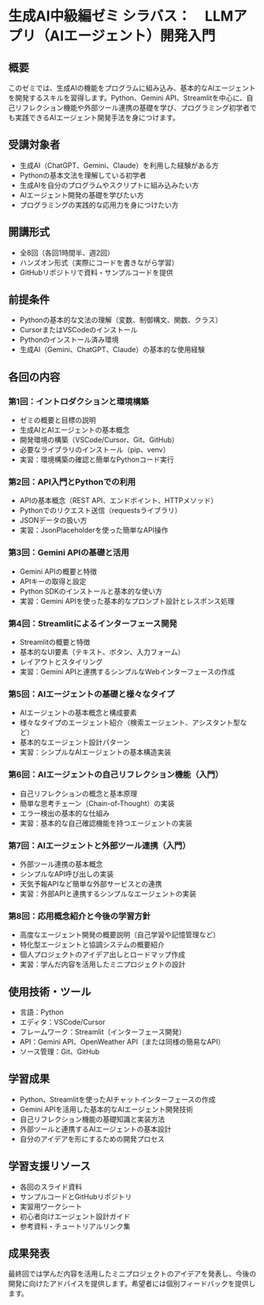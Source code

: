 # 生成AI中級編ゼミ シラバス：　LLMアプリ（AIエージェント）開発入門

## 概要
このゼミでは、生成AIの機能をプログラムに組み込み、基本的なAIエージェントを開発するスキルを習得します。Python、Gemini API、Streamlitを中心に、自己リフレクション機能や外部ツール連携の基礎を学び、プログラミング初学者でも実践できるAIエージェント開発手法を身につけます。

## 受講対象者
- 生成AI（ChatGPT、Gemini、Claude）を利用した経験がある方
- Pythonの基本文法を理解している初学者
- 生成AIを自分のプログラムやスクリプトに組み込みたい方
- AIエージェント開発の基礎を学びたい方
- プログラミングの実践的な応用力を身につけたい方

## 開講形式
- 全8回（各回1時間半、週2回）
- ハンズオン形式（実際にコードを書きながら学習）
- GitHubリポジトリで資料・サンプルコードを提供

## 前提条件
- Pythonの基本的な文法の理解（変数、制御構文、関数、クラス）
- CursorまたはVSCodeのインストール
- Pythonのインストール済み環境
- 生成AI（Gemini、ChatGPT、Claude）の基本的な使用経験

## 各回の内容

### 第1回：イントロダクションと環境構築
- ゼミの概要と目標の説明
- 生成AIとAIエージェントの基本概念
- 開発環境の構築（VSCode/Cursor、Git、GitHub）
- 必要なライブラリのインストール（pip、venv）
- 実習：環境構築の確認と簡単なPythonコード実行

### 第2回：API入門とPythonでの利用
- APIの基本概念（REST API、エンドポイント、HTTPメソッド）
- Pythonでのリクエスト送信（requestsライブラリ）
- JSONデータの扱い方
- 実習：JsonPlaceholderを使った簡単なAPI操作

### 第3回：Gemini APIの基礎と活用
- Gemini APIの概要と特徴
- APIキーの取得と設定
- Python SDKのインストールと基本的な使い方
- 実習：Gemini APIを使った基本的なプロンプト設計とレスポンス処理

### 第4回：Streamlitによるインターフェース開発
- Streamlitの概要と特徴
- 基本的なUI要素（テキスト、ボタン、入力フォーム）
- レイアウトとスタイリング
- 実習：Gemini APIと連携するシンプルなWebインターフェースの作成

### 第5回：AIエージェントの基礎と様々なタイプ
- AIエージェントの基本概念と構成要素
- 様々なタイプのエージェント紹介（検索エージェント、アシスタント型など）
- 基本的なエージェント設計パターン
- 実習：シンプルなAIエージェントの基本構造実装

### 第6回：AIエージェントの自己リフレクション機能（入門）
- 自己リフレクションの概念と基本原理
- 簡単な思考チェーン（Chain-of-Thought）の実装
- エラー検出の基本的な仕組み
- 実習：基本的な自己確認機能を持つエージェントの実装

### 第7回：AIエージェントと外部ツール連携（入門）
- 外部ツール連携の基本概念
- シンプルなAPI呼び出しの実装
- 天気予報APIなど簡単な外部サービスとの連携
- 実習：外部APIと連携するシンプルなエージェントの実装

### 第8回：応用概念紹介と今後の学習方針
- 高度なエージェント開発の概要説明（自己学習や記憶管理など）
- 特化型エージェントと協調システムの概要紹介
- 個人プロジェクトのアイデア出しとロードマップ作成
- 実習：学んだ内容を活用したミニプロジェクトの設計

## 使用技術・ツール
- 言語：Python
- エディタ：VSCode/Cursor
- フレームワーク：Streamlit（インターフェース開発）
- API：Gemini API、OpenWeather API（または同様の簡易なAPI）
- ソース管理：Git、GitHub

## 学習成果
- Python、Streamlitを使ったAIチャットインターフェースの作成
- Gemini APIを活用した基本的なAIエージェント開発技術
- 自己リフレクション機能の基礎知識と実装方法
- 外部ツールと連携するAIエージェントの基本設計
- 自分のアイデアを形にするための開発プロセス

## 学習支援リソース
- 各回のスライド資料
- サンプルコードとGitHubリポジトリ
- 実習用ワークシート
- 初心者向けエージェント設計ガイド
- 参考資料・チュートリアルリンク集

## 成果発表
最終回では学んだ内容を活用したミニプロジェクトのアイデアを発表し、今後の開発に向けたアドバイスを提供します。希望者には個別フィードバックを提供します。